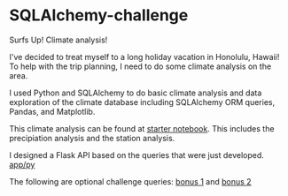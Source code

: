 # SQLAlchemy-challenge
Surfs Up!  Climate analysis!

I've decided to treat myself to a long holiday vacation in Honolulu, Hawaii! To help with the trip planning, I need to do some climate analysis on the area. 

I used Python and SQLAlchemy to do basic climate analysis and data exploration of the climate database including SQLAlchemy ORM queries, Pandas, and Matplotlib.

This climate analysis can be found at [starter notebook](/main/climate_starter.ipynb). This includes the precipiation analysis and the station analysis.

I designed a Flask API based on the queries that were just developed. [app/py](/main/app.py)

The following are optional challenge queries: 
[bonus 1](/main/temp_analysis_bonus_1_starter.ipynb) and [bonus 2](/main/temp_analysis_bonus_2_starter.ipynb)